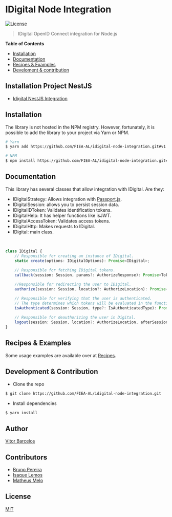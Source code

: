 # IDigital Node Integration

[![License][license-badge]][license-url]

> IDigital OpenID Connect integration for Node.js

**Table of Contents**

- [Installation](#installation)
- [Documentation](#documentation)
- [Recipes & Examples](#recipes--examples)
- [Develoment & contribution](#development--contribution)

## Installation Project NestJS

- [Idigital NestJS Integration](./integration-nestjs.md)

## Installation
The library is not hosted in the NPM registry. However, fortunately, it is possible to add the library to your project via Yarn or NPM.

```bash
# Yarn
$ yarn add https://github.com/FIEA-AL/idigital-node-integration.git#v1.0.0

# NPM
$ npm install https://github.com/FIEA-AL/idigital-node-integration.git#v1.0.0
```

## Documentation
  This library has several classes that allow integration with IDigital. Are they:
- IDigitalStrategy: Allows integration with [Passport.js](https://www.npmjs.com/package/passport).
- IDigitalSession: allows you to persist session data.
- IDigitalIDToken: Validates identification tokens.
- IDigitalHelp: It has helper functions like isJWT.
- IDigitalAccessToken: Validates access tokens.
- IDigitalHttp: Makes requests to IDigital.
- IDigital: main class.

&nbsp;
```typescript
class IDigital {
    // Responsible for creating an instance of IDigital.
    static create(options: IDigitalOptions): Promise<IDigital>;
    
    // Responsible for fetching IDigital tokens.
    callback(session: Session, params?: AuthorizeResponse): Promise<TokenSet>;

    //Responsible for redirecting the user to IDigital.
    authorize(session: Session, location?: AuthorizeLocation): Promise<string | void>;

    // Responsible for verifying that the user is authenticated.
    // The type determines which tokens will be evaluated in the function.
    isAuthenticated(session: Session, type?: IsAuthenticatedType): Promise<IsAuthenticated>;
    
    // Responsible for deauthorizing the user in Digital.
    logout(session: Session, location?: AuthorizeLocation, afterSessionDestroy?: Function): Promise<string | void>;
}
```

## Recipes & Examples
Some usage examples are available over at [Recipes](/docs).

## Development & Contribution

- Clone the repo

```bash
$ git clone https://github.com/FIEA-AL/idigital-node-integration.git
```

- Install dependencies

```bash
$ yarn install
```

## Author

[Vitor Barcelos](https://www.linkedin.com/in/vitorbarcelos)

## Contributors
- [Bruno Pereira](https://www.linkedin.com/in/batlopes)
- [Isaque Lemos](https://www.linkedin.com/in/isaquelemos)
- [Matheus Melo](https://www.linkedin.com/in/matheus-melo-7198901a4)

## License

[MIT](https://github.com/FIEA-AL/idigital-node-integration/blob/main/LICENSE)

[license-badge]: https://img.shields.io/badge/License-MIT-yellow.svg
[license-url]: https://opensource.org/licenses/MIT
